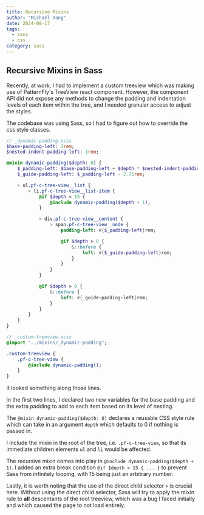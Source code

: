 ```yaml
---
title: Recursive Mixins
author: "Michael Yang"
date: 2024-08-17
tags:
  - sass
  - css
category: sass
---
```


## Recursive Mixins in Sass

Recently, at work, I had to implement a custom treeview which was making use of PatternFly's TreeView react component. However, the component API did not expose any methods to change the padding and indentation levels of each item within the tree, and I needed granular access to adjust the styles.

The codebase was using Sass, so I had to figure out how to override the css style classes.

```sass
// _dynamic-padding.scss
$base-padding-left: 2rem;
$nested-indent-padding-left: 1rem;

@mixin dynamic-padding($depth: 0) {
    $_padding-left: $base-padding-left + $depth * $nested-indent-padding-left;
    $_guide-padding-left: $_padding-left - 2.75rem;

    > ul.pf-c-tree-view__list {
        > li.pf-c-tree-view__list-item {
            @if $depth < 15 {
                @include dynamic-padding($depth + 1);
            }

            > div.pf-c-tree-view__content {
                > span.pf-c-tree-view__node {
                    padding-left: #{$_padding-left}rem;

                    @if $depth > 0 {
                        &::before {
                            left: #{$_guide-padding-left}rem;
                        }
                    }
                }
            }

            @if $depth > 0 {
                &::before {
                    left: #{_guide-padding-left}rem;
                }
            }
        }
    }
}

// _custom-treeview.scss
@import "../mixins/_dynamic-padding";

.custom-treeview {
    .pf-c-tree-view {
        @include dynamic-padding();
    }
}
```

It looked something along those lines.

In the first two lines, I declared two new variables for the base padding and the extra padding to add to each item based on its level of nesting.

The `@mixin dynamic-padding($depth: 0)` declares a reusable CSS style rule which can take in an argument `depth` which defaults to 0 if nothing is passed in.

I include the mixin in the root of the tree, i.e. `.pf-c-tree-view`, so that its immediate children elements `ul` and `li` would be affected.

The recursive mixin comes into play in `@include dynamic-padding($depth + 1)`. I added an extra break condition `@if $depth < 15 { ... }` to prevent Sass from infinitely looping, with 15 being just an arbitrary number.

Lastly, it is worth noting that the use of the direct child selector `>` is crucial here. Without using the direct child selector, Sass will try to apply the mixin rule to **all** descentants of the root treeview, which was a bug I faced initially and which caused the page to not load entirely.
